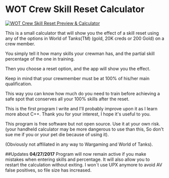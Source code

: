 # WOT Crew Skill Reset Calculator

[![WOT Crew Skill Reset Preview & Calculator](https://i.ytimg.com/vi/ePXIdlbFkH4/hqdefault.jpg)](https://www.youtube.com/watch?v=ePXIdlbFkH4)

This is a small calculator that will show you the effect of a skill reset using any of the options in World of Tanks(TM) (gold, 20K creds or 200 Gold) on a crew member.

You simply tell it how many skills your crewman has, and the partial skill percentage of the one in training.

Then you choose a reset option, and the app will show you the effect.

Keep in mind that your crewmember must be at 100% of his/her main qualification.

This way you can know how much do you need to train before achieving a safe spot that conserves all your 100% skills after the reset.

This is the first program I write and I'll probably improve upon it as I learn more about C++. Thank you for your interest, I hope it's useful to you.

This program is free software but not open source. Use it at your own risk. (your handheld calculator may be more dangerous to use than this, So don't sue me if you or your pet die because of using it).

(Obviously not affiliated in any way to Wargaming and World of Tanks).

##Updates
**04/27/2017**
Program will now remain active if you make mistakes when entering skills and percentage.
It will also allow you to restart the calculation without exiting.
I won´t use UPX anymore to avoid AV false positives, so file size has increased.
